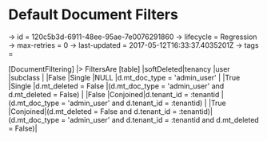# Default Document Filters

-> id = 120c5b3d-6911-48ee-95ae-7e0076291860
-> lifecycle = Regression
-> max-retries = 0
-> last-updated = 2017-05-12T16:33:37.4035201Z
-> tags = 

[DocumentFiltering]
|> FiltersAre
    [table]
    |softDeleted|tenancy  |user                                             |subclass                                                                          |
    |False      |Single   |NULL                                             |d.mt_doc_type = 'admin_user'                                                      |
    |True       |Single   |d.mt_deleted = False                             |(d.mt_doc_type = 'admin_user' and d.mt_deleted = False)                           |
    |False      |Conjoined|d.tenant_id = :tenantid                           |(d.mt_doc_type = 'admin_user' and d.tenant_id = :tenantid)                         |
    |True       |Conjoined|(d.mt_deleted = False and d.tenant_id = :tenantid)|(d.mt_doc_type = 'admin_user' and d.tenant_id = :tenantid and d.mt_deleted = False)|

~~~
